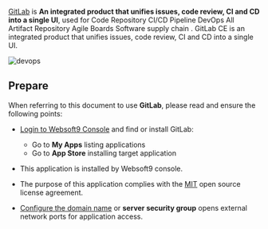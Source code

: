 [GitLab](https://about.gitlab.com/) is **An integrated product that unifies issues, code review, CI and CD into a single UI**, used for Code Repository CI/CD Pipeline DevOps All Artifact Repository Agile Boards Software supply chain . GitLab CE is an integrated product that unifies issues, code review, CI and CD into a single UI. 


![devops](https://libs.websoft9.com/Websoft9/DocsPicture/en/gitlab/gitlab-devopsall-websoft9.png)


## Prepare

When referring to this document to use **GitLab**, please read and ensure the following points:

- [Login to Websoft9 Console](./login-console) and find or install GitLab:
  - Go to **My Apps** listing applications 
  - Go to **App Store** installing target application

- This application is installed by Websoft9 console.


- The purpose of this application complies with the [MIT](https://opensource.org/licenses/MIT) open source license agreement.


- [Configure the domain name](./domain-set) or **server security group** opens external network ports for application access.